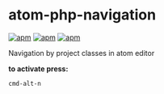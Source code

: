 # atom-php-navigation
[![apm](https://img.shields.io/apm/v/atom-php-navigation.svg)]()
[![apm](https://img.shields.io/apm/dm/atom-php-navigation.svg)]()
[![apm](https://img.shields.io/apm/l/atom-php-navigation.svg)]()

Navigation by project classes in atom editor

**to activate press:**
```
cmd-alt-n
```
